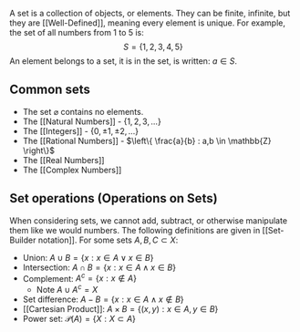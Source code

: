 A set is a collection of objects, or elements. They can be finite, infinite, but they are [[Well-Defined]], meaning every element is unique. For example, the set of all numbers from 1 to 5 is:
$$S=\{1,2,3,4,5\}$$
An element belongs to a set, it is in the set, is written: $a\in S$.
## Common sets
- The set $\varnothing$ contains no elements.
- The [[Natural Numbers]] - $\{ 1,2,3,\dots \}$
- The [[Integers]] - $\{ 0,\pm 1, \pm 2,\dots \}$
- The [[Rational Numbers]] - $\left\{  \frac{a}{b} : a,b \in \mathbb{Z} \right\}$
- The [[Real Numbers]]
- The [[Complex Numbers]]
## Set operations (Operations on Sets)
When considering sets, we cannot add, subtract, or otherwise manipulate them like we would numbers. The following definitions are given in [[Set-Builder notation]].
For some sets $A,B,C\subset X$:
- Union: $A\cup B = \{x: x\in A\lor x\in B\}$
- Intersection: $A\cap B=\{x:x\in A\land x \in B\}$
- Complement: $A^c=\{x:x\not\in A\}$
    - Note $A\cup A^c=X$
- Set difference: $A-B=\{x:x\in A\land x\not\in B\}$
- [[Cartesian Product]]: $A\times B=\{(x,y):x\in A, y\in B\}$
- Power set: $\mathcal{P}(A)=\{X:X\subset A\}$